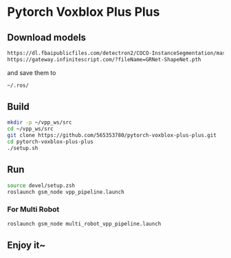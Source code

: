 # Pytorch Voxblox Plus Plus

## Download models
```bash
https://dl.fbaipublicfiles.com/detectron2/COCO-InstanceSegmentation/mask_rcnn_R_101_FPN_3x/138205316/model_final_a3ec72.pkl
https://gateway.infinitescript.com/?fileName=GRNet-ShapeNet.pth
```

and save them to
```bash
~/.ros/
```

## Build
```bash
mkdir -p ~/vpp_ws/src
cd ~/vpp_ws/src
git clone https://github.com/565353780/pytorch-voxblox-plus-plus.git
cd pytorch-voxblox-plus-plus
./setup.sh
```

## Run
```bash
source devel/setup.zsh
roslaunch gsm_node vpp_pipeline.launch
```

### For Multi Robot
```bash
roslaunch gsm_node multi_robot_vpp_pipeline.launch
```

## Enjoy it~

